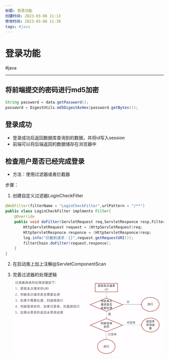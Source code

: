 ```yaml
---
标题: 登录功能
创建时间: 2023-03-08 11:13
修改时间: 2023-03-08 11:30
tags: #java
---
```


# 登录功能
#java 

---
## 将前端提交的密码进行md5加密
```java
String password = data.getPassword();
password = DigestUtils.md5DigestAsHex(password.getBytes());
```
## 登录成功
- 登录成功后返回数据库查询到的数据，并将id写入session
- 前端可以将后端返回的数据储存在浏览器中
## 检查用户是否已经完成登录
- 方法：使用过滤器或者拦截器

步骤：

1. 创建自定义过滤器LoginCheckFilter
```java
@WebFilter(filterName = "LoginCheckFilter",urlPattern = "/**")
public class LoginCheckFilter implments Filter{
	@Override
	public void doFilter(ServletRequest req,ServletResponce resp,FilterChain chain) throw IOException{
		HttpServletRequest request = (HttpServletRequest)req;
		HttpServletRespnoce responce = (HttpServletResponce)resp;
		log.info("拦截到请求：{}",request.getRequestURI());
		filterChain.doFilter(request,responce);
	}
}
```
2. 在启动类上加上注解@ServletComponentScan

3. 完善过滤器的处理逻辑
![Pasted image 20220924193133](../../attachments/Pasted%20image%2020220924193133.png)

